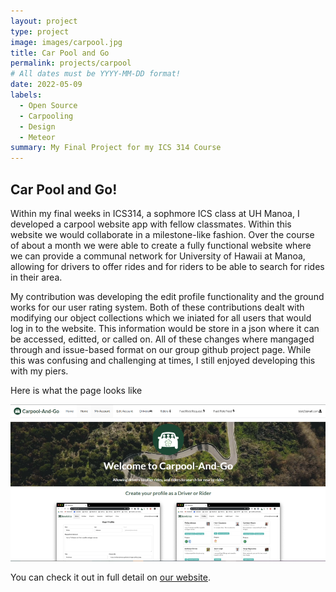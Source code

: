 ```yaml
---
layout: project
type: project
image: images/carpool.jpg
title: Car Pool and Go
permalink: projects/carpool
# All dates must be YYYY-MM-DD format!
date: 2022-05-09
labels:
  - Open Source
  - Carpooling
  - Design
  - Meteor
summary: My Final Project for my ICS 314 Course
---
```

<h2>Car Pool and Go!</h2>
<p>Within my final weeks in ICS314, a sophmore ICS class at UH Manoa, I developed a carpool website app with fellow classmates. Within this website we would collaborate in a milestone-like fashion. Over the course of about a month we were able to create a fully functional website where we can provide a communal network for University of Hawaii at Manoa, allowing for drivers to offer rides and for riders to be able to search for rides in their area.</p>
<p>My contribution was developing the edit profile functionality and the ground works for our user rating system. Both of these contributions dealt with modifying our object collections which we iniated for all users that would log in to the website. This information would be store in a json where it can be accessed, editted, or called on. All of these changes where mangaged through and issue-based format on our group github project page. While this was confusing and challenging at times, I still enjoyed developing this with my piers.</p>

Here is what the page looks like 
<div class="ui small rounded images">
  <img class="ui image" src="../images/landingpage.png">
</div>

You can check it out in full detail on [our website](https://carpool-and-go.github.io/).
